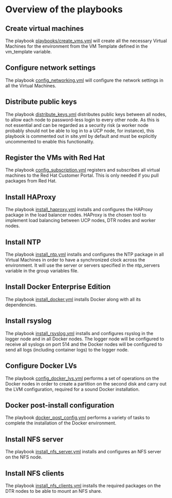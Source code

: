 # Overview of the playbooks

## Create virtual machines

The playbook [playbooks/create\_vms.yml][create_vms] will create all the necessary Virtual Machines for the environment from the VM Template defined in the vm_template variable.

## Configure network settings
The playbook [config\_networking.yml][config_networking] will configure the network settings in all the Virtual Machines. 

## Distribute public keys
The playbook [distribute\_keys.yml][distribute_keys] distributes public keys between all nodes, to allow each node to password-less login to every other node. As this is not essential and can be regarded as a security risk (a worker node probably should not be able to log in to a UCP node, for instance), this playbook is commented out in site.yml by default and must be explicitly uncommented to enable this functionality.

## Register the VMs with Red Hat
The playbook [config\_subscription.yml][config_subscription] registers and subscribes all virtual machines to the Red Hat Customer Portal. This is only needed if you pull packages from Red Hat.

## Install HAProxy
The playbook [install\_haproxy.yml][install_haproxy] installs and configures the HAProxy package in the load balancer nodes. HAProxy is the chosen tool to implement load balancing between UCP nodes, DTR nodes and worker nodes.

## Install NTP
The playbook [install\_ntp.yml][install_ntp] installs and configures the NTP package in all Virtual Machines in order to have a synchronized clock across the environment. It will use the server or servers specified in the ntp_servers variable in the group variables file.

## Install Docker Enterprise Edition
The playbook [install\_docker.yml][install_docker] installs Docker along with all its dependencies.


## Install rsyslog
The playbook [install_rsyslog.yml][install_rsyslog] installs and configures rsyslog in the logger node and in all Docker nodes. The logger node will be configured to receive all syslogs on port 514 and the Docker nodes will be configured to send all logs (including container logs) to the logger node.


## Configure Docker LVs
The playbook [config_docker_lvs.yml][config_docker_lvs] performs a set of operations on the Docker nodes in order to create a partition on the second disk and carry out the LVM configuration, required for a sound Docker installation.


## Docker post-install configuration
The playbook [docker_post_config.yml][docker_post_config] performs a variety of tasks to complete the installation of the Docker environment.



## Install NFS server 
The playbook [install_nfs_server.yml][install_nfs_server] installs and configures an NFS server on the NFS node.



## Install NFS clients
The playbook [install_nfs_clients.yml][install_nfs_clients] installs the required packages on the DTR nodes to be able to mount an NFS share.



[create_vms]: <https://github.com/gabrielmcg/ansible-docker-ucp/blob/master/playbooks/create_vms.yml>
[config_networking]: <https://github.com/gabrielmcg/ansible-docker-ucp/blob/master/playbooks/config_networking.yml>
[distribute_keys]: <https://github.com/gabrielmcg/ansible-docker-ucp/blob/master/playbooks/distribute_keys.yml>
[config_subscription]: <https://github.com/gabrielmcg/ansible-docker-ucp/blob/master/playbooks/config_subscription.yml>
[install_haproxy]: <https://github.com/gabrielmcg/ansible-docker-ucp/blob/master/playbooks/install_haproxy.yml>
[install_ntp]: <https://github.com/gabrielmcg/ansible-docker-ucp/blob/master/playbooks/install_ntp.yml>
[install_docker]: <https://github.com/gabrielmcg/ansible-docker-ucp/blob/master/playbooks/install_docker.yml>
[install_rsyslog]: <https://github.com/gabrielmcg/ansible-docker-ucp/blob/master/playbooks/install_rsyslog.yml>
[config_docker_lvs]: <https://github.com/gabrielmcg/ansible-docker-ucp/blob/master/playbooks/config_docker_lvs.yml>
[docker_post_config]: <https://github.com/gabrielmcg/ansible-docker-ucp/blob/master/playbooks/docker_post_config.yml>
[install_nfs_server]: <https://github.com/gabrielmcg/ansible-docker-ucp/blob/master/playbooks/install_nfs_server.yml>
[install_nfs_clients]: <https://github.com/gabrielmcg/ansible-docker-ucp/blob/master/playbooks/install_nfs_clients.yml>



